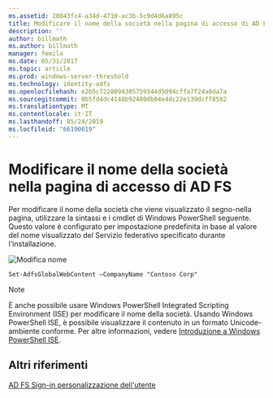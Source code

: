 ```yaml
---
ms.assetid: 28043fc4-a34d-4710-ac3b-5c9d4d6a895c
title: Modificare il nome della società nella pagina di accesso di AD FS
description: ''
author: billmath
ms.author: billmath
manager: femila
ms.date: 05/31/2017
ms.topic: article
ms.prod: windows-server-threshold
ms.technology: identity-adfs
ms.openlocfilehash: e2b5c7228094305759344d5094cffa7f24a0da7a
ms.sourcegitcommit: 0b5fd4dc4148b92480db04e4dc22e139dcff8582
ms.translationtype: MT
ms.contentlocale: it-IT
ms.lasthandoff: 05/24/2019
ms.locfileid: "66190019"
---
```

# <a name="change-the-company-name-on-the-ad-fs-sign-in-page"></a>Modificare il nome della società nella pagina di accesso di AD FS
 
Per modificare il nome della società che viene visualizzato il segno\-nella pagina, utilizzare la sintassi e i cmdlet di Windows PowerShell seguente. Questo valore è configurato per impostazione predefinita in base al valore del nome visualizzato del Servizio federativo specificato durante l'installazione.  

![Modifica nome](media/AD-FS-user-sign-in-customization/ADFS_Blue_Custom1.png)
  
  
    Set-AdfsGlobalWebContent –CompanyName "Contoso Corp"  
 
  
> [!NOTE]  
> È anche possibile usare Windows PowerShell Integrated Scripting Environment \(ISE\) per modificare il nome della società. Usando Windows PowerShell ISE, è possibile visualizzare il contenuto in un formato Unicode\-ambiente conforme. Per altre informazioni, vedere [Introduzione a Windows PowerShell ISE](https://technet.microsoft.com/library/dd315244.aspx).  

## <a name="additional-references"></a>Altri riferimenti 
[AD FS Sign-in personalizzazione dell'utente](AD-FS-user-sign-in-customization.md)  
  
